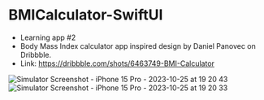 # BMICalculator-SwiftUI

- Learning app #2
- Body Mass Index calculator app inspired design by Daniel Panovec on Dribbble.
- Link: https://dribbble.com/shots/6463749-BMI-Calculator
  
![Simulator Screenshot - iPhone 15 Pro - 2023-10-25 at 19 20 43](https://github.com/GosutoDev/BMICalculator-SwiftUI/assets/130918563/0ed7956e-f05c-4273-9a2a-8e25d5573a78)
![Simulator Screenshot - iPhone 15 Pro - 2023-10-25 at 19 20 33](https://github.com/GosutoDev/BMICalculator-SwiftUI/assets/130918563/c22ea4ba-8eab-4e23-ab83-74ed908052d3)
